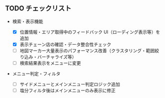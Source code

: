 ## TODO チェックリスト

- 検索・表示機能

  - [x] 位置情報・エリア取得中のフィードバック UI（ローディング表示等）を追加
  - [x] 表示チェーン店の確認・データ整合性チェック
  - [ ] 地図マーカー大量表示のパフォーマンス改善（クラスタリング・範囲絞り込み・バーチャライズ等）
  - [ ] 検索結果表示をメニューに変更

- メニュー判定・フィルタ
  - [ ] サイドメニューとメインメニュー判定ロジック追加
  - [ ] 塩分フィルタ後はメインメニューのみ表示に修正
